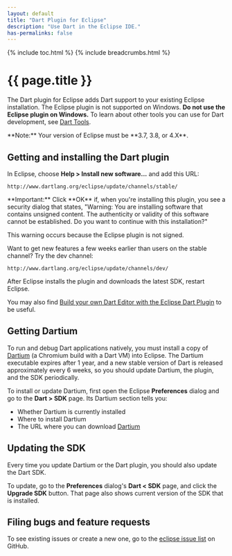 ```yaml
---
layout: default
title: "Dart Plugin for Eclipse"
description: "Use Dart in the Eclipse IDE."
has-permalinks: false
---
```


{% include toc.html %}
{% include breadcrumbs.html %}
  
# {{ page.title }}

The Dart plugin for Eclipse
adds Dart support to your existing Eclipse installation.
The Eclipse plugin is not supported on Windows.
**Do not use the Eclipse plugin on Windows.**
To learn about other tools you can use for Dart development,
see [Dart Tools](/tools/).

<aside class="alert alert-info" markdown="1">
**Note:**
Your version of Eclipse must be **3.7, 3.8, or 4.X**.
</aside>


## Getting and installing the Dart plugin

In Eclipse, choose **Help > Install new software...**
and add this URL:

    http://www.dartlang.org/eclipse/update/channels/stable/

<aside class="alert alert-info" markdown="1">
**Important:** Click **OK** if, when you're installing this plugin,
you see a security dialog that states,
  "Warning: You are installing software that contains unsigned content.
  The authenticity or validity of this software cannot be established.
  Do you want to continue with this installation?"

  This warning occurs because the Eclipse plugin is not signed.
</aside>

Want to get new features a few weeks earlier than
users on the stable channel? Try the dev channel:

    http://www.dartlang.org/eclipse/update/channels/dev/

After Eclipse installs the plugin and downloads the latest SDK,
restart Eclipse.

You may also find
[Build your own Dart Editor with the Eclipse Dart Plugin](http://dartrad.blogspot.co.uk/2015/05/build-your-own-dart-editor.html)
to be useful.

## Getting Dartium

To run and debug Dart applications natively,
you must install a copy of [Dartium](/tools/dartium/)
(a Chromium build with a Dart VM) into Eclipse.
The Dartium executable expires after 1 year, and a new stable version
of Dart is released approximately every 6 weeks,
so you should update Dartium, the plugin, and the SDK periodically.

To install or update Dartium,
first open the Eclipse **Preferences** dialog and
go to the **Dart > SDK** page.
Its Dartium section tells you:

* Whether Dartium is currently installed
* Where to install Dartium
* The URL where you can download [Dartium](/tools/dartium/)

## Updating the SDK

Every time you update Dartium or the Dart plugin,
you should also update the Dart SDK.

To update, go to the **Preferences** dialog's **Dart < SDK** page,
and click the **Upgrade SDK** button.
That page also shows current version of the SDK that is installed.

## Filing bugs and feature requests

To see existing issues or create a new one, go to the
[eclipse issue list](https://github.com/dart-lang/eclipse3/issues)
on GitHub.
